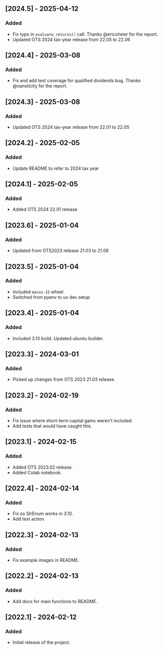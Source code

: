 ## [2024.5] - 2025-04-12
### Added
- Fix typo in `evaluate_returns()` call. Thanks @ericsheier for the report.
- Updated OTS 2024 tax-year release from 22.05 to 22.06

## [2024.4] - 2025-03-08
### Added
- Fix and add test coverage for qualified dividends bug. Thanks @nanoticity for the report.

## [2024.3] - 2025-03-08
### Added
- Updated OTS 2024 tax-year release from 22.01 to 22.05

## [2024.2] - 2025-02-05
### Added
- Update README to refer to 2024 tax year

## [2024.1] - 2025-02-05
### Added
- Added OTS 2024 22.01 release

## [2023.6] - 2025-01-04
### Added
- Updated from OTS2023 release 21.03 to 21.06

## [2023.5] - 2025-01-04
### Added
- Included `macos-15` wheel
- Switched from pyenv to uv dev setup

## [2023.4] - 2025-01-04
### Added
- Included 3.13 build. Updated ubuntu builder.

## [2023.3] - 2024-03-01
### Added
- Picked up changes from OTS 2023 21.03 release.

## [2023.2] - 2024-02-19
### Added
- Fix issue where short-term capital gains weren't included.
- Add tests that would have caught this.

## [2023.1] - 2024-02-15
### Added
- Added OTS 2023.02 release.
- Added Colab notebook.

## [2022.4] - 2024-02-14
### Added
- Fix so StrEnum works in 3.10.
- Add test action.

## [2022.3] - 2024-02-13
### Added
- Fix example images in README.

## [2022.2] - 2024-02-13
### Added
- Add docs for main functions to README.

## [2022.1] - 2024-02-12
### Added
- Initial release of the project.
